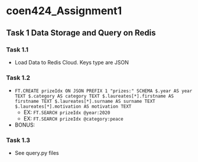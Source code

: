 # coen424_Assignment1

## Task 1 Data Storage and Query on Redis
### Task 1.1
- Load Data to Redis Cloud. Keys type are JSON

### Task 1.2
- ```FT.CREATE prizeIdx ON JSON PREFIX 1 "prizes:" SCHEMA $.year AS year TEXT $.category AS category TEXT $.laureates[*].firstname AS firstname TEXT $.laureates[*].surname AS surname TEXT $.laureates[*].motivation AS motivation TEXT```
  - EX: ```FT.SEARCH prizeIdx @year:2020```
  - EX: ```FT.SEARCH prizeIdx @category:peace```
- BONUS: 

 ### Task 1.3
- See query.py files
